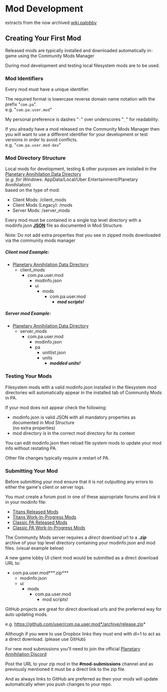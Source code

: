 <h1>
    Mod Development
</h1>
<p class="text-secondary">extracts from the now archived <a href="https://wiki.palobby.com/wiki" target="_blank">wiki.palobby</a>
</p>

## Creating Your First Mod

Released mods are typically installed and downloaded automatically in-game using the Community Mods Manager

During mod development and testing local filesystem mods are to be used. 

### Mod Identifiers

Every mod must have a unique identifier.

The required format is lowercase reverse domain name notation with the prefix "``com.pa``".<br>
e.g. "``com.pa.user.mod``"

My personal preference is dashes "``-``" over underscores "``_``" for readability.

If you already have a mod released on the Community Mods Manager then you will want to use a different identifier for your development or test versions in order to avoid conflicts.<br>
e.g. "``com.pa.user.mod-dev``"

### Mod Directory Structure

Local mods for development, testing & other purposes are installed in the [Planetary Annihilation Data Directory](https://planetaryannihilation.com/support/troubleshooting/#data-directory)<br>
<span class="text-secondary">(*e.g. for Windows:* AppData/Local/Uber Entertainment/Planetary Annihilation)</span><br>based on the type of mod:

 * Client Mods: /client_mods
 * Client Mods <span class="text-secondary">(Legacy)</span>: /mods
 * Server Mods: /server_mods

Every mod must be contained in a single top level directory with a modinfo.json **[JSON](http://en.wikipedia.org/wiki/JSON)** file as documented in Mod Structure. 

<span class="text-secondary">Note: Do not add extra properties that you see in zipped mods downloaded via the community mods manager</span>

##### Client mod Example:

* [Planetary Annihilation Data Directory](https://planetaryannihilation.com/support/troubleshooting/#data-directory)
    * client_mods
        * com.pa.user.mod
            * modinfo.json
            * ui
                * mods
                    * com.pa.user.mod
                        * ***mod scripts!***

##### Server mod Example:

* [Planetary Annihilation Data Directory](https://planetaryannihilation.com/support/troubleshooting/#data-directory)
    * server_mods
        * com.pa.user.mod
            * modinfo.json
            * pa
                * unitlist.json
                * units
                    * ***modded units!***

### Testing Your Mods

Filesystem mods with a valid modinfo.json installed in the filesystem mod directories will automatically appear in the installed tab of Community Mods in PA.

If your mod does not appear check the following:

 * modinfo.json is valid JSON with all mandatory properties as documented in Mod Structure<br>(no extra properties)
 * mod directory is in the correct mod directory for its context

You can edit modinfo.json then reload file system mods to update your mod info without restating PA.

Other file changes typically require a restart of PA. 

### Submitting Your Mod

Before submitting your mod ensure that it is not outputting any errors to either the game's client or server logs.

You must create a forum post in one of these appropriate forums and link it in your modinfo file:

 * [Titans Released Mods](https://forums.uberent.com/forums/released-mods.102/)
 * [Titans Work-In-Progress Mods](https://forums.uberent.com/forums/work-in-progress-mods.103/)
 * [Classic PA Released Mods](https://forums.uberent.com/forums/released-mods.86/)
 * [Classic PA Work-In-Progress Mods](https://forums.uberent.com/forums/work-in-progress-mods.87/)

The Community Mods server requires a *direct download* url to a ***.zip*** archive of your top level directory containing your modinfo.json and mod files. <span class="text-secondary">(visual example below)</span>

A new game lobby UI client mod would be submitted as a direct download URL to:

* com.pa.user.mod***.zip***
    * modinfo.json
    * ui
        * mods
            * com.pa.user.mod
                * mod scripts!

GitHub projects are great for direct download urls and the preferred way for auto updating mods.

e.g. https://github.com/user/com.pa.user.mod*/archive/release.zip*

Although if you were to use Dropbox links they must end with dl=1 to act as a direct download. <span class="text-secondary">(please use GitHub)</span>

For new mod submissions you'll need to join the official [Planetary Annihilation Discord](https://discord.gg/pa)

Post the URL to your zip mod in the **#mod-submissions** channel and as previously mentioned it must be a direct link to the zip file.

And as always links to GitHub are preferred as then your mods will update automatically when you push changes to your repo.